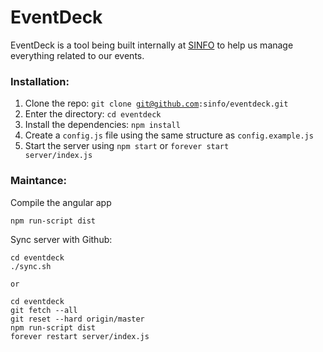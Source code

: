 # EventDeck

EventDeck is a tool being built internally at [SINFO](http://sinfo.org) to help us manage everything related to our events.



### Installation:
  1. Clone the repo: <code>git clone git@github.com:sinfo/eventdeck.git</code>
  2. Enter the directory: <code>cd eventdeck</code>
  3. Install the dependencies: <code>npm install</code>
  4. Create a <code>config.js</code> file using the same structure as <code>config.example.js</code>
  5. Start the server using <code>npm start</code> or <code>forever start server/index.js</code>

### Maintance:
Compile the angular app
```
npm run-script dist
```

Sync server with Github:
```
cd eventdeck
./sync.sh

or

cd eventdeck
git fetch --all
git reset --hard origin/master
npm run-script dist
forever restart server/index.js
```
